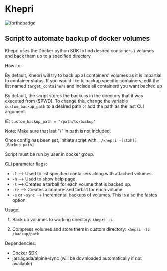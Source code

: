 # Khepri

[![forthebadge](https://forthebadge.com/images/badges/just-plain-nasty.svg)](https://forthebadge.com)

## Script to automate backup of docker volumes

Khepri uses the Docker python SDK to find desired containers / volumes and back them up to a specified directory.

How-to: 

By default, Khepri will try to back up all containers' volumes as it is impartial to container status.
If you would like to backup specific containers, edit the list named `target_containers` and include all containers you want backed up

By default, the script stores the backups in the directory that it was executed from ($PWD).
To change this, change the variable `custom_backup_path` to a desired path or add the path as the last CLI argument.

IE: `custom_backup_path = "/path/to/backup"`

Note: Make sure that last "/" in path is not included.

Once config has been set, initiate script with:
`./khepri -[stzhl] [Backup_path]`

Script must be run by user in docker group.

CLI parameter flags:
- `-l` --> Used to list specified containers along with attached volumes.
- `-h` --> Used to show help page.
- `-t` --> Creates a tarball for each volume that is backed up.
- `-tz` --> Creates a compressed tarball for each volume.
- `-s` or `-sync` --> Incremental backups of volumes. This is also the fastes option. 

Usage:
1. Back up volumes to working directory:
`khepri -s`

2. Compress volumes and store them in custom directory:
`khepri -tz /backup/path`

Dependencies:
- Docker SDK
- jarriagada/alpine-sync (will be downloaded automatically if not available)

